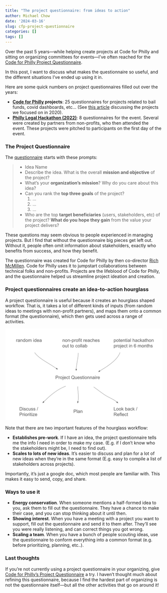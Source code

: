 ```yaml
---
title: "The project questionnaire: from ideas to action"
author: Michael Chow
date: '2024-03-16'
slug: cfp-project-questionnaire
categories: []
tags: []
---
```



Over the past 5 years—while helping create projects at Code for Philly and sitting on organizing committees for events—I’ve often reached for the [Code for Philly Project Questionnaire](https://docs.google.com/document/d/14_ca80-Ph9_WNyD99uXd2JuVZkCxEPqxEbtKjqo_mig/edit?usp=sharing).

In this post, I want to discuss what makes the questionnaire so useful, and the different situations I’ve ended up using it in.

Here are some quick numbers on project questionnaires filled out over the years:

- **[Code for Philly](https://codeforphilly.org/) projects**: 25 questionnaires for projects related to bail funds, covid dashboards, etc... (See [this article](https://technical.ly/civic-news/code-for-philly-2020-shifts/) discussing the projects we focused on in 2020).
- **[Philly Legal Hackathon (2022)](https://www.inquirer.com/news/philadelphia-social-justice-hackathon-coding-law-school-drexel-temple-villanova-penn-20221028.html)**: 8 questionnaires for the event. Several were created by partners from non-profits, who then attended the event. These projects were pitched to participants on the first day of the event.

### The Project Questionnaire

The [questionnaire](https://docs.google.com/document/d/14_ca80-Ph9_WNyD99uXd2JuVZkCxEPqxEbtKjqo_mig/edit?usp=sharing) starts with these prompts:

> 
> 
> - Idea Name
> - Describe the idea. What is the overall **mission and objective** of the project?
> - What’s your **organization’s mission**? Why do you care about this idea?
> - Can you rank the **top three goals** of the project?
>     1. ...
>     2. ...
>     3. ...
> - Who are the top **target beneficiaries** (users, stakeholders, etc) of the project? **What do you hope they gain** from the value your project delivers?

These questions may seem obvious to people experienced in managing projects. But I find that without the questionnaire big pieces get left out. Without it, people often omit information about stakeholders, exactly who benefits from success, and how they benefit.

The questionnaire was created for Code for Philly by then co-director [Rich McMillen](https://www.linkedin.com/in/richmcmillen). Code for Philly uses it to jumpstart collaborations between technical folks and non-profits. Projects are the lifeblood of Code for Philly, and the questionnaire helped us streamline project ideation and creation.

### Project questionnaires create an idea-to-action hourglass

A project questionnaire is useful because it creates an hourglass shaped workflow. That is, it takes a lot of different kinds of inputs (from random ideas to meetings with non-profit partners), and maps them onto a common format (the questionnaire), which then gets used across a range of activities.

![The information hourglass](./information-hourglass.png)

Note that there are two important features of the hourglass workflow:

- **Establishes pre-work**. If I have an idea, the project questionnaire tells me the info I need in order to make my case. (E.g. if I don’t know who the stakeholders might be, I need to find out).
- **Scales to lots of new ideas**. It’s easier to discuss and plan for a lot of new ideas when they’re in the same format (E.g. easy to compile a list of stakeholders across projects).

Importantly, it’s just a google doc, which most people are familiar with. This makes it easy to send, copy, and share.

### Ways to use it

- **Energy conservation**. When someone mentions a half-formed idea to you, ask them to fill out the questionnaire. They have a chance to make their case, and you can stop thinking about it until then.
- **Showing interest**. When you have a meeting with a project you want to support, fill out the questionnaire and send it to them after. They’ll see you were really listening, and can correct things you got wrong.
- **Scaling a team**. When you have a bunch of people scouting ideas, use the questionnaire to conform everything into a common format (e.g. before prioritizing, planning, etc..).

### Last thoughts

If you’re not currently using a project questionnaire in your organizing, give [Code for Philly’s Project Questionnaire](https://docs.google.com/document/d/14_ca80-Ph9_WNyD99uXd2JuVZkCxEPqxEbtKjqo_mig/edit?usp=sharing) a try. I haven’t thought much about refining this questionnaire, because I find the hardest part of organizing is not the questionnaire itself—but all the other activities that go on around it!

